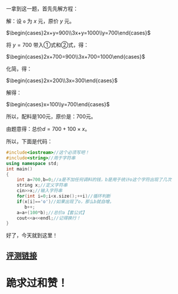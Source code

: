 一拿到这一题，首先先解方程：

解：设  ``o`` 为 $x$ 元，原价 $y$ 元。

$\begin{cases}2x+y=900\\3x+y=1000\\y=700\end{cases}$ 

将 $y=700$ 带入①式和②式，得：

$\begin{cases}2x+700=900\\3x+700=1000\end{cases}$ 

化简，得：

$\begin{cases}2x=200\\3x=300\end{cases}$ 

解得：

$\begin{cases}x=100\\y=700\end{cases}$ 

所以，配料是$100$元，原价是：$700$元。


由题意得：总价$d=700+100\times x$。

所以，下面是代码：
```cpp
#include<iostream>//这个必须写吧！
#include<string>//用于字符串
using namespace std;
int main()
{
    int a=700,b=0;//a是不加任何调料的钱，b是用于统计o这个字符出现了几次
    string x;//定义字符串
    cin>>x;//输入字符串
    for(int i=0;i<x.size();++i)//循环判断
    if(x[i]=='o')//如果出现了o，那么b就自增。
       b++;
    a=a+(100*b);//总价a【套公式】
    cout<<a<<endl;//记得换行！
}
```
好了，今天就到这里！ 
## [评测链接](https://www.luogu.com.cn/record/31159066)

# 跪求过和赞！